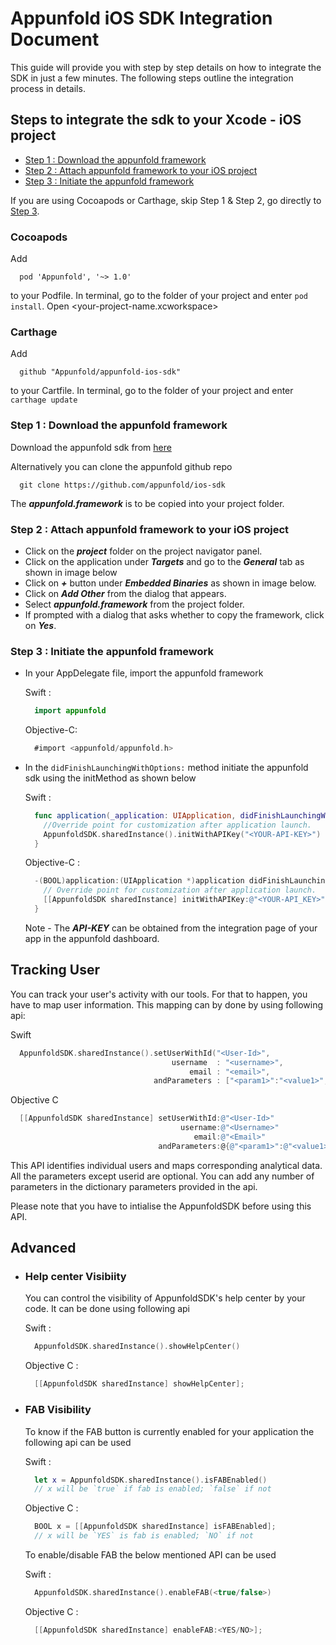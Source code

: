 # Appunfold iOS SDK Integration Document

  This guide will provide you with step by step details on how to integrate the SDK in just a few minutes. The following steps outline the integration process in details.

  ## Steps to integrate the sdk to your Xcode - iOS project
  - [Step 1 : Download the appunfold framework](#step-1--download-the-appunfold-framework)
  - [Step 2 : Attach appunfold framework to your iOS project](#step-2--attach-appunfold-framework-to-your-ios-project)
  - [Step 3 : Initiate the appunfold framework](#step-3--initiate-the-appunfold-framework)

  If you are using Cocoapods or Carthage, skip Step 1 & Step 2, go directly to [Step 3](#Step-3--Initiate-the-appunfold-framework).

  ### Cocoapods
  Add 
  ```
    pod 'Appunfold', '~> 1.0'
  ``` 
  to your Podfile.
  In terminal, go to the folder of your project and enter ``pod install``. Open <your-project-name.xcworkspace>

  ### Carthage
  Add 
  ```
    github "Appunfold/appunfold-ios-sdk"
  ``` 
  to your Cartfile. In terminal, go to the folder of your project and enter ``carthage update``

### Step 1 : Download the appunfold framework
  Download the appunfold sdk from [here](http://console.appunfold.com)

  Alternatively you can clone the appunfold github repo
  ```
    git clone https://github.com/appunfold/ios-sdk
  ```
The ***appunfold.framework*** is to be copied into your project folder.

### Step 2 : Attach appunfold framework to your iOS project
- Click on the ***project*** folder on the project navigator panel.
- Click on the application under ***Targets*** and go to the ***General*** tab as shown in image below
- Click on ***+*** button under ***Embedded Binaries*** as shown in image below.
- Click on ***Add Other*** from the dialog that appears.
- Select ***appunfold.framework*** from the project folder. 
- If prompted with a dialog that asks whether to copy the framework, click on ***Yes***.

### Step 3 : Initiate the appunfold framework
- In your AppDelegate file, import the appunfold framework

  Swift :
  ```Swift
    import appunfold
  ```
  Objective-C:
  ```Objective-C 
    #import <appunfold/appunfold.h>
  ```

- In the `didFinishLaunchingWithOptions:` method initiate the appunfold sdk using the initMethod as shown below

  Swift :
  ```Swift
    func application(_application: UIApplication, didFinishLaunchingWithOptions launchOptions: [UIApplicationLaunchOptionsKey: Any]?) -> Bool {
      //Override point for customization after application launch.
      AppunfoldSDK.sharedInstance().initWithAPIKey("<YOUR-API-KEY>")
    } 
  ```

  Objective-C : 
  ```Objective-C
    -(BOOL)application:(UIApplication *)application didFinishLaunchingWithOptions:(NSDictionary *)launchOptions {
      // Override point for customization after application launch.
      [[AppunfoldSDK sharedInstance] initWithAPIKey:@"<YOUR-API_KEY>"];
    }
  ```
  Note - The ***API-KEY*** can be obtained from the integration page of your app in the appunfold dashboard.


## Tracking User

  You can track your user's activity with our tools. For that to happen, you have to map user information. This mapping can by done by using following api:

  Swift
  ```Swift
    AppunfoldSDK.sharedInstance().setUserWithId("<User-Id>", 
                                      username  : "<username>", 
                                          email : "<email>", 
                                  andParameters : ["<param1>":"<value1>","<param2>":"<value2>"])
  ```
  Objective C
  ```Objective-C
    [[AppunfoldSDK sharedInstance] setUserWithId:@"<User-Id>"
                                        username:@"<Username>"
                                           email:@"<Email>"
                                   andParameters:@{@"<param1>":@"<value1>",@"<param2>":@"<value2>"}];
  ```
  This API identifies individual users and maps corresponding analytical data. All the parameters except userid are optional. You can add any number of parameters in the dictionary parameters provided in the api.

  Please note that you have to intialise the AppunfoldSDK before using this API.

## Advanced
  - ### Help center Visibiity
    You can control the visibility of AppunfoldSDK's help center by your code. It can be done using following api

    Swift :
    ```Swift
      AppunfoldSDK.sharedInstance().showHelpCenter()
    ```

    Objective C :  
    ```Objective-C
      [[AppunfoldSDK sharedInstance] showHelpCenter];
    ``` 
  - ### FAB Visibility
    To know if the FAB button is currently enabled for your application the following api can be used

    Swift :
    ```Swift
      let x = AppunfoldSDK.sharedInstance().isFABEnabled() 
      // x will be `true` if fab is enabled; `false` if not
    ```

    Objective C :
    ```Objective-C
      BOOL x = [[AppunfoldSDK sharedInstance] isFABEnabled];
      // x will be `YES` is fab is enabled; `NO` if not
    ``` 

    To enable/disable FAB the below mentioned API can be used

    Swift : 
    ```Swift
      AppunfoldSDK.sharedInstance().enableFAB(<true/false>)
    ```

    Objective C :
    ```Objective-C
      [[AppunfoldSDK sharedInstance] enableFAB:<YES/NO>];
    ```
  
